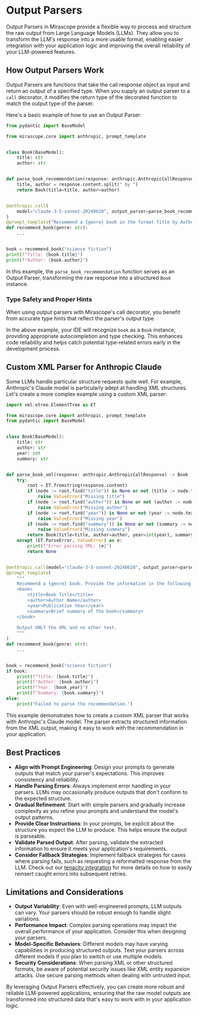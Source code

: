 # Output Parsers

Output Parsers in Mirascope provide a flexible way to process and structure the raw output from Large Language Models (LLMs). They allow you to transform the LLM's response into a more usable format, enabling easier integration with your application logic and improving the overall reliability of your LLM-powered features.

## How Output Parsers Work

Output Parsers are functions that take the call response object as input and return an output of a specified type. When you supply an output parser to a `call` decorator, it modifies the return type of the decorated function to match the output type of the parser.

Here's a basic example of how to use an Output Parser:

```python
from pydantic import BaseModel

from mirascope.core import anthropic, prompt_template


class Book(BaseModel):
    title: str
    author: str


def parse_book_recommendation(response: anthropic.AnthropicCallResponse) -> Book:
    title, author = response.content.split(" by ")
    return Book(title=title, author=author)


@anthropic.call(
    model="claude-3-5-sonnet-20240620", output_parser=parse_book_recommendation
)
@prompt_template("Recommend a {genre} book in the format Title by Author")
def recommend_book(genre: str):
    ...


book = recommend_book("science fiction")
print(f"Title: {book.title}")
print(f"Author: {book.author}")

```

In this example, the `parse_book_recommendation` function serves as an Output Parser, transforming the raw response into a structured `Book` instance.

### Type Safety and Proper Hints

When using output parsers with Mirascope's call decorator, you benefit from accurate type hints that reflect the parser's output type.

In the above example, your IDE will recognize `book` as a `Book` instance, providing appropriate autocompletion and type checking. This enhances code reliability and helps catch potential type-related errors early in the development process.

## Custom XML Parser for Anthropic Claude

Some LLMs handle particular structure requests quite well. For example, Anthropic's Claude model is particularly adept at handling XML structures. Let's create a more complex example using a custom XML parser:

```python
import xml.etree.ElementTree as ET

from mirascope.core import anthropic, prompt_template
from pydantic import BaseModel


class Book(BaseModel):
    title: str
    author: str
    year: int
    summary: str


def parse_book_xml(response: anthropic.AnthropicCallResponse) -> Book | None:
    try:
        root = ET.fromstring(response.content)
        if (node := root.find("title")) is None or not (title := node.text):
            raise ValueError("Missing title")
        if (node := root.find("author")) is None or not (author := node.text):
            raise ValueError("Missing author")
        if (node := root.find("year")) is None or not (year := node.text):
            raise ValueError("Missing year")
        if (node := root.find("summary")) is None or not (summary := node.text):
            raise ValueError("Missing summary")
        return Book(title=title, author=author, year=int(year), summary=summary)
    except (ET.ParseError, ValueError) as e:
        print(f"Error parsing XML: {e}")
        return None


@anthropic.call(model="claude-3-5-sonnet-20240620", output_parser=parse_book_xml)
@prompt_template(
    """
    Recommend a {genre} book. Provide the information in the following XML format:
    <book>
        <title>Book Title</title>
        <author>Author Name</author>
        <year>Publication Year</year>
        <summary>Brief summary of the book</summary>
    </book>
                 
    Output ONLY the XML and no other text.
    """
)
def recommend_book(genre: str):
    ...


book = recommend_book("science fiction")
if book:
    print(f"Title: {book.title}")
    print(f"Author: {book.author}")
    print(f"Year: {book.year}")
    print(f"Summary: {book.summary}")
else:
    print("Failed to parse the recommendation.")

```

This example demonstrates how to create a custom XML parser that works with Anthropic's Claude model. The parser extracts structured information from the XML output, making it easy to work with the recommendation in your application.

## Best Practices

- **Align with Prompt Engineering**: Design your prompts to generate outputs that match your parser's expectations. This improves consistency and reliability.
- **Handle Parsing Errors**: Always implement error handling in your parsers. LLMs may occasionally produce outputs that don't conform to the expected structure.
- **Gradual Refinement**: Start with simple parsers and gradually increase complexity as you refine your prompts and understand the model's output patterns.
- **Provide Clear Instructions**: In your prompts, be explicit about the structure you expect the LLM to produce. This helps ensure the output is parseable.
- **Validate Parsed Output**: After parsing, validate the extracted information to ensure it meets your application's requirements.
- **Consider Fallback Strategies**: Implement fallback strategies for cases where parsing fails, such as requesting a reformatted response from the LLM. Check out our [tenacity integration](../integrations/tenacity.md) for more details on how to easily reinsert caught errors into subsequent retries.

## Limitations and Considerations

- **Output Variability**: Even with well-engineered prompts, LLM outputs can vary. Your parsers should be robust enough to handle slight variations.
- **Performance Impact**: Complex parsing operations may impact the overall performance of your application. Consider this when designing your parsers.
- **Model-Specific Behaviors**: Different models may have varying capabilities in producing structured outputs. Test your parsers across different models if you plan to switch or use multiple models.
- **Security Considerations**: When parsing XML or other structured formats, be aware of potential security issues like XML entity expansion attacks. Use secure parsing methods when dealing with untrusted input.

By leveraging Output Parsers effectively, you can create more robust and reliable LLM-powered applications, ensuring that the raw model outputs are transformed into structured data that's easy to work with in your application logic.
